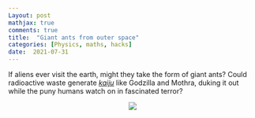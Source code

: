 ```yaml
---
Layout: post
mathjax: true
comments: true
title:  "Giant ants from outer space"
categories: [Physics, maths, hacks]
date:  2021-07-31
---
```


If aliens ever visit the earth, might they take the form of giant
ants? Could radioactive waste generate
[*kaiju*](https://en.wikipedia.org/wiki/Kaiju) like Godzilla and
Mothra, duking it out while the puny humans watch on in fascinated terror?

<figure>
    <div style="text-align:center"><img src
    ="/images/giant-ant-pics/giant-ant.png"/>
	</div>
	</figure>
